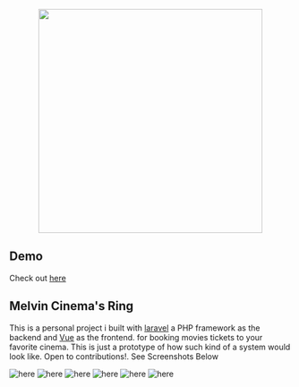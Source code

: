 <p align="center"><a href="https://cinema.webmelvin.me" target="_blank"><img src="https://cinema.webmelvin.me/popcorn.png" width="400"></a></p>

## Demo

Check out [here](https://cinema.webmelvin.me)

## Melvin Cinema's Ring

This is a personal project i built with  [laravel](https://laravel.com/docs) a PHP framework as the backend and [Vue](https://vuejs.org/) as the frontend.
for booking movies tickets to your favorite cinema. This is just a prototype of how such kind of a system
would look like. Open to contributions!. See Screenshots Below

<img src="https://cinema.webmelvin.me/screenshots/img-one.png" alt="here">
<img src="https://cinema.webmelvin.me/screenshots/image-two.png" alt="here">
<img src="https://cinema.webmelvin.me/screenshots/image-three.png" alt="here">
<img src="https://cinema.webmelvin.me/screenshots/image-four.png" alt="here">
<img src="https://cinema.webmelvin.me/screenshots/image-five.png" alt="here">
<img src="https://cinema.webmelvin.me/screenshots/image-six.png" alt="here">






